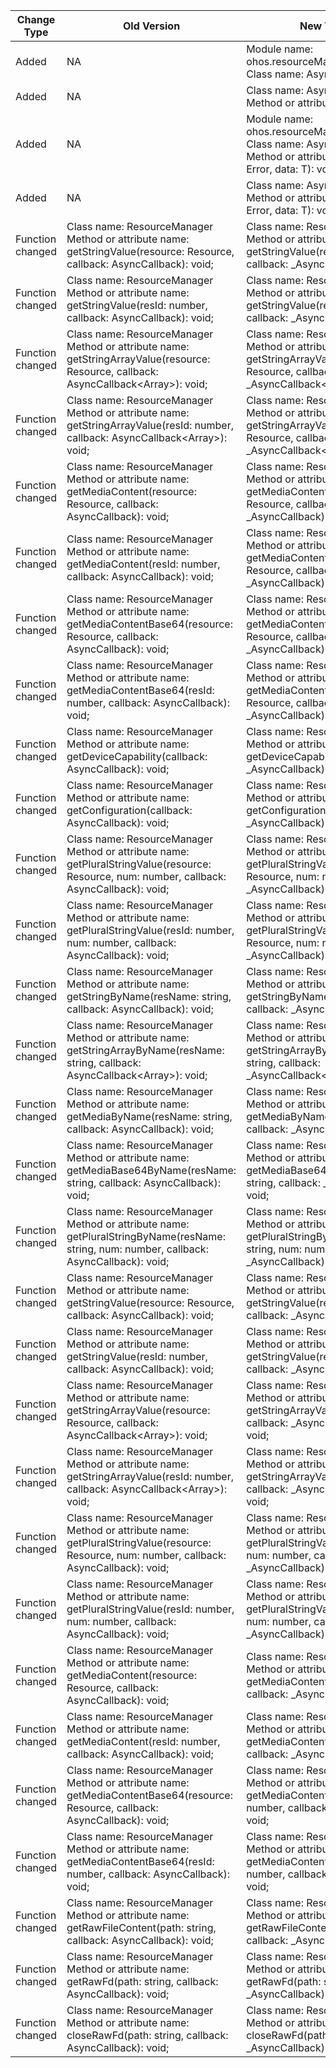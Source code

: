 | Change Type | Old Version | New Version | d.ts File |
| ---- | ------ | ------ | -------- |
|Added|NA|Module name: ohos.resourceManager<br>Class name: AsyncCallback|@ohos.resourceManager.d.ts|
|Added|NA|Class name: AsyncCallback<br>Method or attribute name: |@ohos.resourceManager.d.ts|
|Added|NA|Module name: ohos.resourceManager<br>Class name: AsyncCallback<br>Method or attribute name: (err: Error, data: T): void;|@ohos.resourceManager.d.ts|
|Added|NA|Class name: AsyncCallback<br>Method or attribute name: (err: Error, data: T): void;|@ohos.resourceManager.d.ts|
|Function changed|Class name: ResourceManager<br>Method or attribute name: getStringValue(resource: Resource, callback: AsyncCallback<string>): void;<br>|Class name: ResourceManager<br>Method or attribute name: getStringValue(resource: Resource, callback: _AsyncCallback<string>): void;<br>|@ohos.resourceManager.d.ts|
|Function changed|Class name: ResourceManager<br>Method or attribute name: getStringValue(resId: number, callback: AsyncCallback<string>): void;<br>|Class name: ResourceManager<br>Method or attribute name: getStringValue(resource: Resource, callback: _AsyncCallback<string>): void;<br>|@ohos.resourceManager.d.ts|
|Function changed|Class name: ResourceManager<br>Method or attribute name: getStringArrayValue(resource: Resource, callback: AsyncCallback<Array<string>>): void;<br>|Class name: ResourceManager<br>Method or attribute name: getStringArrayValue(resource: Resource, callback: _AsyncCallback<Array<string>>): void;<br>|@ohos.resourceManager.d.ts|
|Function changed|Class name: ResourceManager<br>Method or attribute name: getStringArrayValue(resId: number, callback: AsyncCallback<Array<string>>): void;<br>|Class name: ResourceManager<br>Method or attribute name: getStringArrayValue(resource: Resource, callback: _AsyncCallback<Array<string>>): void;<br>|@ohos.resourceManager.d.ts|
|Function changed|Class name: ResourceManager<br>Method or attribute name: getMediaContent(resource: Resource, callback: AsyncCallback<Uint8Array>): void;<br>|Class name: ResourceManager<br>Method or attribute name: getMediaContent(resource: Resource, callback: _AsyncCallback<Uint8Array>): void;<br>|@ohos.resourceManager.d.ts|
|Function changed|Class name: ResourceManager<br>Method or attribute name: getMediaContent(resId: number, callback: AsyncCallback<Uint8Array>): void;<br>|Class name: ResourceManager<br>Method or attribute name: getMediaContent(resource: Resource, callback: _AsyncCallback<Uint8Array>): void;<br>|@ohos.resourceManager.d.ts|
|Function changed|Class name: ResourceManager<br>Method or attribute name: getMediaContentBase64(resource: Resource, callback: AsyncCallback<string>): void;<br>|Class name: ResourceManager<br>Method or attribute name: getMediaContentBase64(resource: Resource, callback: _AsyncCallback<string>): void;<br>|@ohos.resourceManager.d.ts|
|Function changed|Class name: ResourceManager<br>Method or attribute name: getMediaContentBase64(resId: number, callback: AsyncCallback<string>): void;<br>|Class name: ResourceManager<br>Method or attribute name: getMediaContentBase64(resource: Resource, callback: _AsyncCallback<string>): void;<br>|@ohos.resourceManager.d.ts|
|Function changed|Class name: ResourceManager<br>Method or attribute name: getDeviceCapability(callback: AsyncCallback<DeviceCapability>): void;<br>|Class name: ResourceManager<br>Method or attribute name: getDeviceCapability(callback: _AsyncCallback<DeviceCapability>): void;<br>|@ohos.resourceManager.d.ts|
|Function changed|Class name: ResourceManager<br>Method or attribute name: getConfiguration(callback: AsyncCallback<Configuration>): void;<br>|Class name: ResourceManager<br>Method or attribute name: getConfiguration(callback: _AsyncCallback<Configuration>): void;<br>|@ohos.resourceManager.d.ts|
|Function changed|Class name: ResourceManager<br>Method or attribute name: getPluralStringValue(resource: Resource, num: number, callback: AsyncCallback<string>): void;<br>|Class name: ResourceManager<br>Method or attribute name: getPluralStringValue(resource: Resource, num: number, callback: _AsyncCallback<string>): void;<br>|@ohos.resourceManager.d.ts|
|Function changed|Class name: ResourceManager<br>Method or attribute name: getPluralStringValue(resId: number, num: number, callback: AsyncCallback<string>): void;<br>|Class name: ResourceManager<br>Method or attribute name: getPluralStringValue(resource: Resource, num: number, callback: _AsyncCallback<string>): void;<br>|@ohos.resourceManager.d.ts|
|Function changed|Class name: ResourceManager<br>Method or attribute name: getStringByName(resName: string, callback: AsyncCallback<string>): void;<br>|Class name: ResourceManager<br>Method or attribute name: getStringByName(resName: string, callback: _AsyncCallback<string>): void;<br>|@ohos.resourceManager.d.ts|
|Function changed|Class name: ResourceManager<br>Method or attribute name: getStringArrayByName(resName: string, callback: AsyncCallback<Array<string>>): void;<br>|Class name: ResourceManager<br>Method or attribute name: getStringArrayByName(resName: string, callback: _AsyncCallback<Array<string>>): void;<br>|@ohos.resourceManager.d.ts|
|Function changed|Class name: ResourceManager<br>Method or attribute name: getMediaByName(resName: string, callback: AsyncCallback<Uint8Array>): void;<br>|Class name: ResourceManager<br>Method or attribute name: getMediaByName(resName: string, callback: _AsyncCallback<Uint8Array>): void;<br>|@ohos.resourceManager.d.ts|
|Function changed|Class name: ResourceManager<br>Method or attribute name: getMediaBase64ByName(resName: string, callback: AsyncCallback<string>): void;<br>|Class name: ResourceManager<br>Method or attribute name: getMediaBase64ByName(resName: string, callback: _AsyncCallback<string>): void;<br>|@ohos.resourceManager.d.ts|
|Function changed|Class name: ResourceManager<br>Method or attribute name: getPluralStringByName(resName: string, num: number, callback: AsyncCallback<string>): void;<br>|Class name: ResourceManager<br>Method or attribute name: getPluralStringByName(resName: string, num: number, callback: _AsyncCallback<string>): void;<br>|@ohos.resourceManager.d.ts|
|Function changed|Class name: ResourceManager<br>Method or attribute name: getStringValue(resource: Resource, callback: AsyncCallback<string>): void;<br>|Class name: ResourceManager<br>Method or attribute name: getStringValue(resId: number, callback: _AsyncCallback<string>): void;<br>|@ohos.resourceManager.d.ts|
|Function changed|Class name: ResourceManager<br>Method or attribute name: getStringValue(resId: number, callback: AsyncCallback<string>): void;<br>|Class name: ResourceManager<br>Method or attribute name: getStringValue(resId: number, callback: _AsyncCallback<string>): void;<br>|@ohos.resourceManager.d.ts|
|Function changed|Class name: ResourceManager<br>Method or attribute name: getStringArrayValue(resource: Resource, callback: AsyncCallback<Array<string>>): void;<br>|Class name: ResourceManager<br>Method or attribute name: getStringArrayValue(resId: number, callback: _AsyncCallback<Array<string>>): void;<br>|@ohos.resourceManager.d.ts|
|Function changed|Class name: ResourceManager<br>Method or attribute name: getStringArrayValue(resId: number, callback: AsyncCallback<Array<string>>): void;<br>|Class name: ResourceManager<br>Method or attribute name: getStringArrayValue(resId: number, callback: _AsyncCallback<Array<string>>): void;<br>|@ohos.resourceManager.d.ts|
|Function changed|Class name: ResourceManager<br>Method or attribute name: getPluralStringValue(resource: Resource, num: number, callback: AsyncCallback<string>): void;<br>|Class name: ResourceManager<br>Method or attribute name: getPluralStringValue(resId: number, num: number, callback: _AsyncCallback<string>): void;<br>|@ohos.resourceManager.d.ts|
|Function changed|Class name: ResourceManager<br>Method or attribute name: getPluralStringValue(resId: number, num: number, callback: AsyncCallback<string>): void;<br>|Class name: ResourceManager<br>Method or attribute name: getPluralStringValue(resId: number, num: number, callback: _AsyncCallback<string>): void;<br>|@ohos.resourceManager.d.ts|
|Function changed|Class name: ResourceManager<br>Method or attribute name: getMediaContent(resource: Resource, callback: AsyncCallback<Uint8Array>): void;<br>|Class name: ResourceManager<br>Method or attribute name: getMediaContent(resId: number, callback: _AsyncCallback<Uint8Array>): void;<br>|@ohos.resourceManager.d.ts|
|Function changed|Class name: ResourceManager<br>Method or attribute name: getMediaContent(resId: number, callback: AsyncCallback<Uint8Array>): void;<br>|Class name: ResourceManager<br>Method or attribute name: getMediaContent(resId: number, callback: _AsyncCallback<Uint8Array>): void;<br>|@ohos.resourceManager.d.ts|
|Function changed|Class name: ResourceManager<br>Method or attribute name: getMediaContentBase64(resource: Resource, callback: AsyncCallback<string>): void;<br>|Class name: ResourceManager<br>Method or attribute name: getMediaContentBase64(resId: number, callback: _AsyncCallback<string>): void;<br>|@ohos.resourceManager.d.ts|
|Function changed|Class name: ResourceManager<br>Method or attribute name: getMediaContentBase64(resId: number, callback: AsyncCallback<string>): void;<br>|Class name: ResourceManager<br>Method or attribute name: getMediaContentBase64(resId: number, callback: _AsyncCallback<string>): void;<br>|@ohos.resourceManager.d.ts|
|Function changed|Class name: ResourceManager<br>Method or attribute name: getRawFileContent(path: string, callback: AsyncCallback<Uint8Array>): void;<br>|Class name: ResourceManager<br>Method or attribute name: getRawFileContent(path: string, callback: _AsyncCallback<Uint8Array>): void;<br>|@ohos.resourceManager.d.ts|
|Function changed|Class name: ResourceManager<br>Method or attribute name: getRawFd(path: string, callback: AsyncCallback<RawFileDescriptor>): void;<br>|Class name: ResourceManager<br>Method or attribute name: getRawFd(path: string, callback: _AsyncCallback<RawFileDescriptor>): void;<br>|@ohos.resourceManager.d.ts|
|Function changed|Class name: ResourceManager<br>Method or attribute name: closeRawFd(path: string, callback: AsyncCallback<void>): void;<br>|Class name: ResourceManager<br>Method or attribute name: closeRawFd(path: string, callback: _AsyncCallback<void>): void;<br>|@ohos.resourceManager.d.ts|
